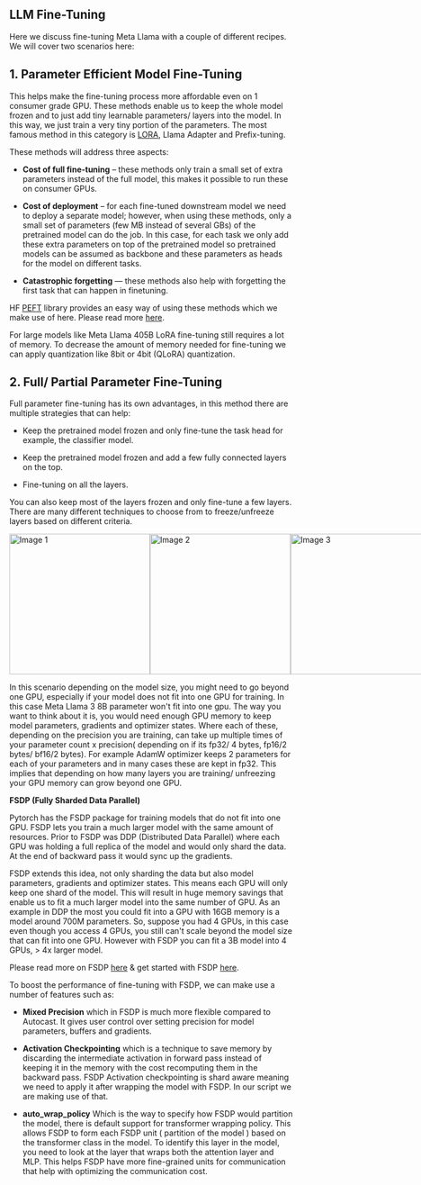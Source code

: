 ## LLM Fine-Tuning

Here we discuss fine-tuning Meta Llama with a couple of different recipes. We will cover two scenarios here:


## 1. **Parameter Efficient Model Fine-Tuning**
 This helps make the fine-tuning process more affordable even on 1 consumer grade GPU. These methods enable us to keep the whole model frozen and to just add tiny learnable parameters/ layers into the model. In this way, we just train a very tiny portion of the parameters. The most famous method in this category is [LORA](https://arxiv.org/pdf/2106.09685.pdf), Llama Adapter and Prefix-tuning.


These methods will address three aspects:


- **Cost of full fine-tuning** – these methods only train a small set of extra parameters instead of the full model, this makes it possible to run these on consumer GPUs.

- **Cost of deployment** – for each fine-tuned downstream model we need to deploy a separate model; however, when using these methods, only a small set of parameters (few MB instead of several GBs) of the pretrained model can do the job. In this case, for each task we only add these extra parameters on top of the pretrained model so pretrained models can be assumed as backbone and these parameters as heads for the model on different tasks.

- **Catastrophic forgetting** — these methods also help with forgetting the first task that can happen in finetuning.

HF [PEFT](https://github.com/huggingface/peft) library provides an easy way of using these methods which we make use of here. Please read more [here](https://huggingface.co/blog/peft).

For large models like Meta Llama 405B LoRA fine-tuning still requires a lot of memory. To decrease the amount of memory needed for fine-tuning we can apply quantization like 8bit or 4bit (QLoRA) quantization.


## 2. **Full/ Partial Parameter Fine-Tuning**

Full parameter fine-tuning has its own advantages, in this method there are multiple strategies that can help:

-  Keep the pretrained model frozen and only fine-tune the task head for example, the classifier model.


-  Keep the pretrained model frozen and add a few fully connected layers on the top.


-  Fine-tuning on all the layers.

You can also keep most of the layers frozen and only fine-tune a few layers. There are many different techniques to choose from to freeze/unfreeze layers based on different criteria.

<div style="display: flex;">
    <img src="../../docs/img/feature_based_fn.png" alt="Image 1" width="250" />
    <img src="../../docs/img/feature_based_fn_2.png" alt="Image 2" width="250" />
    <img src="../../docs/img/full_param_fn.png" alt="Image 3" width="250" />
</div>



In this scenario depending on the model size, you might need to go beyond one GPU, especially if your model does not fit into one GPU for training. In this case Meta Llama 3 8B parameter won't fit into one gpu.
The way you want to think about it is, you would need enough GPU memory to keep model parameters, gradients and optimizer states. Where each of these, depending on the precision you are training, can take up multiple times of your parameter count x precision( depending on if its fp32/ 4 bytes, fp16/2 bytes/ bf16/2 bytes).
For example AdamW optimizer keeps 2 parameters for each of your parameters and in many cases these are kept in fp32. This implies that depending on how many layers you are training/ unfreezing your GPU memory can grow beyond one GPU.

**FSDP (Fully Sharded Data Parallel)**


Pytorch has the FSDP package for training models that do not fit into one GPU. FSDP lets you train a much larger model with the same amount of resources. Prior to FSDP was DDP (Distributed Data Parallel) where each GPU was holding a full replica of the model and would only shard the data. At the end of backward pass it would sync up the gradients.

FSDP extends this idea, not only sharding the data but also model parameters, gradients and optimizer states. This means each GPU will only keep one shard of the model. This will result in huge memory savings that enable us to fit a much larger model into the same number of GPU. As an example in DDP the most you could fit into a GPU with 16GB memory is a model around 700M parameters. So, suppose you had 4 GPUs, in this case even though you access 4 GPUs, you still can't scale beyond the model size that can fit into one GPU. However with FSDP you can fit a 3B model into 4 GPUs, > 4x larger model.


Please read more on FSDP [here](https://pytorch.org/blog/introducing-pytorch-fully-sharded-data-parallel-api/) & get started with FSDP [here](https://pytorch.org/tutorials/intermediate/FSDP_tutorial.html).


To boost the performance of fine-tuning with FSDP, we can make use a number of features such as:

- **Mixed Precision** which in FSDP is much more flexible compared to Autocast. It gives user control over setting precision for model parameters, buffers and gradients.

- **Activation Checkpointing**  which is a technique to save memory by discarding the intermediate activation in forward pass instead of keeping it in the memory with the cost recomputing them in the backward pass. FSDP Activation checkpointing is shard aware meaning we need to apply it after wrapping the model with FSDP. In our script we are making use of that.

- **auto_wrap_policy** Which is the way to specify how FSDP would partition the model, there is default support for transformer wrapping policy. This allows FSDP to form each FSDP unit ( partition of the  model ) based on the transformer class in the model. To identify this layer in the model, you need to look at the layer that wraps both the attention layer and  MLP. This helps FSDP have more fine-grained units for communication that help with optimizing the communication cost.
